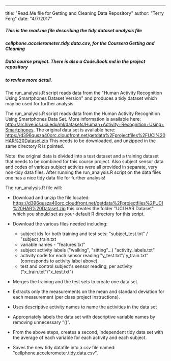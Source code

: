 --- 
title: "Read.Me file for Getting and Cleaning Data Repository"
author: "Terry Ferg"
date: "4/7/2017"

##### This is the read.me file describing the tidy dataset analysis file
##### cellphone.accelerometer.tidy.data.csv, for the Coursera Getting and Cleaning 
##### Data course project.  There is also a Code.Book.md in the project repository
##### to review more detail.

The run_analysis.R script reads data from the "Human Activity Recognition Using Smartphones Dataset Version" and produces a tidy dataset which may be used for further analysis.

The run_analysis.R script reads data from the Human Activity Recognition Using Smartphones Data Set. More information is available here: http://archive.ics.uci.edu/ml/datasets/Human+Activity+Recognition+Using+Smartphones. The original data set is available here: https://d396qusza40orc.cloudfront.net/getdata%2Fprojectfiles%2FUCI%20HAR%20Dataset.zip This needs to be downloaded, and unzipped in the same directory R is pointed. 

Note: the original data is divided into a test dataset and a training dataset that needs to be combined for this course project. Also subject sensor data and codes of various subject activies 
were all provided in separate, very non-tidy data files. After running the run_analysis.R script
on the data files one has a nice tidy data file for further analysis!

The run_analysis.R file will: 
* Download and unzip the file located: https://d396qusza40orc.cloudfront.net/getdata%2Fprojectfiles%2FUCI%20HAR%20Dataset.zip 
  this creates the folder "UCI HAR Dataset" which you should set as your default R directory for this script.
* Download the various files needed including: 
  * subject ids for both training and test sets: "subject_test.txt" / "subject_train.txt
  * variable names - "features.txt"
  * subject activity labels ("walking", "sitting"...) "activity_labels.txt"
  * activity code for each sensor reading "y_test.txt"/ y_train.txt" (corresponds to activity label       above)
  * test and control subject's sensor reading, per activity ("x_train.txt"/"x_test.txt")
  
* Merges the training and the test sets to create one data set.
* Extracts only the measurements on the mean and standard deviation for each measurement (per class     project instructions).
* Uses descriptive activity names to name the activities in the data set
* Appropriately labels the data set with descriptive variable names by removing unnecessary “()”.
* From the above steps, creates a second, independent tidy data set with the average of each variable   for each activity and each subject.
* Saves the new tidy datafile into a csv file named: "cellphone.accelerometer.tidy.data.csv".



